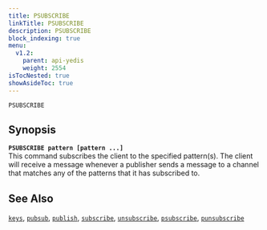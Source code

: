 ```yaml
---
title: PSUBSCRIBE
linkTitle: PSUBSCRIBE
description: PSUBSCRIBE
block_indexing: true
menu:
  v1.2:
    parent: api-yedis
    weight: 2554
isTocNested: true
showAsideToc: true
---
```

`PSUBSCRIBE` 

## Synopsis
<b>`PSUBSCRIBE pattern [pattern ...]`</b><br>
This command subscribes the client to the specified pattern(s). The client will receive a message whenever a publisher sends a message to a channel that matches any of the patterns that it has subscribed to.

## See Also
[`keys`](../keys/), 
[`pubsub`](../pubsub/), 
[`publish`](../publish/), 
[`subscribe`](../subscribe/), 
[`unsubscribe`](../unsubscribe/), 
[`psubscribe`](../psubscribe/), 
[`punsubscribe`](../punsubscribe/)
